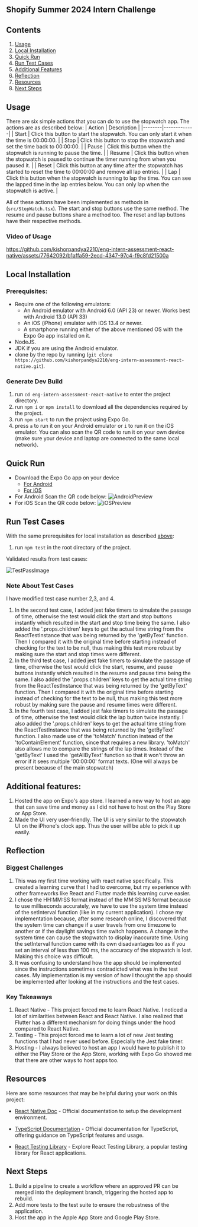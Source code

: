 ## Shopify Summer 2024 Intern Challenge

## Contents
1. [Usage](#usage)
2. [Local Installation](#local-installation)
3. [Quick Run](#quick-run)
4. [Run Test Cases](#run-test-cases)
5. [Additional Features](#additional-features)
6. [Reflection](#reflection)
7. [Resources](#resources)
8. [Next Steps](#next-steps)

## Usage
There are six simple actions that you can do to use the stopwatch app.
The actions are as described below:
| Action | Description |
|--------|-------------|
| Start | Click this button to start the stopwatch. You can only start it when the time is 00:00:00. |
| Stop | Click this button to stop the stopwatch and set the time back to 00:00:00. |
| Pause | Click this button when the stopwatch is running to pause the time. |
| Resume | Click this button when the stopwatch is paused to continue the timer running from when you paused it. |
| Reset | Click this button at any time after the stopwatch has started to reset the time to 00:00:00 and remove all lap entries. |
| Lap | Click this button when the stopwatch is running to lap the time. You can see the lapped time in the lap entries below. You can only lap when the stopwatch is active. |

All of these actions have been implemented as methods in (`src/StopWatch.tsx`). The start and stop buttons use the same method. The resume and pause buttons share a method too. The reset and lap buttons have their respective methods.

### Video of Usage

https://github.com/kishorpandya2210/eng-intern-assessment-react-native/assets/77642092/b1affa59-2ecd-4347-97c4-f9c8fd21500a


## Local Installation

### Prerequisites:
- Require one of the following emulators:
  - An Android emulator with Android 6.0 (API 23) or newer. Works best with Android 13.0 (API 33)
  - An iOS (iPhone) emulator with iOS 13.4 or newer.
  - A smartphone running either of the above mentioned OS with the Expo Go app installed on it.
- NodeJS.
- JDK if you are using the Android emulator.
- clone by the repo by running (`git clone https://github.com/kishorpandya2210/eng-intern-assessment-react-native.git`).

### Generate Dev Build
1. run `cd eng-intern-assessment-react-native` to enter the project directory.
2. run `npm i` or `npm install` to download all the dependencies required by the project.
3. run `npm start` to run the project using Expo Go.
4. press `a` to run it on your Android emulator or `i` to run it on the iOS emulator. You can also scan the QR code to run it on your own device (make sure your device and laptop are connected to the same local network).

## Quick Run
- Download the Expo Go app on your device
  - [For Android](https://play.google.com/store/apps/details?id=host.exp.exponent&hl=en_CA&gl=US&pli=1)
  - [For iOS](https://apps.apple.com/us/app/expo-go/id982107779)
- For Android Scan the QR code below:
![AndroidPreview](https://github.com/kishorpandya2210/eng-intern-assessment-react-native/assets/77642092/90f6c99f-d142-4410-ae9b-8ad6ec64d059)
- For iOS Scan the QR code below:
![iOSPreview](https://github.com/kishorpandya2210/eng-intern-assessment-react-native/assets/77642092/9559ef76-6ee8-4337-b574-711b16e95be7)


## Run Test Cases
With the same prerequisites for local installation as described [above](#local-installation):
1. run `npm test` in the root directory of the project.

Validated results from test cases:

![TestPassImage](https://github.com/kishorpandya2210/eng-intern-assessment-react-native/assets/77642092/5d3d1681-9f32-4554-b2e4-77990d2e144a)

### Note About Test Cases
I have modified test case number 2,3, and 4.
1. In the second test case, I added jest fake timers to simulate the passage of time, otherwise the test would click the start and stop buttons instantly which resulted in the start and stop time being the same. I also added the '.props.children' keys to get the actual time string from the ReactTestInstance that was being returned by the 'getByText' function. Then I compared it with the original time before starting instead of checking for the text to be null, thus making this test more robust by making sure the start and stop times were different.
2. In the third test case, I added jest fake timers to simulate the passage of time, otherwise the test would click the start, resume, and pause buttons instantly which resulted in the resume and pause time being the same. I also added the '.props.children' keys to get the actual time string from the ReactTestInstance that was being returned by the 'getByText' function. Then I compared it with the original time before starting instead of checking for the text to be null, thus making this test more robust by making sure the pause and resume times were different.
3. In the fourth test case, I added jest fake timers to simulate the passage of time, otherwise the test would click the lap button twice instantly. I also added the '.props.children' keys to get the actual time string from the ReactTestInstance that was being returned by the 'getByText' function. I also made use of the 'toMatch' function instead of the 'toContainElement' function, since that requires a new library. 'toMatch' also allows me to compare the strings of the lap times. Instead of the 'getByText' I used the 'getAllByText' function so that it won't throw an error if it sees multiple '00:00:00' format texts. (One will always be present because of the main stopwatch)


## Additional features:
1. Hosted the app on Expo's app store. I learned a new way to host an app that can save time and money as I did not have to host on the Play Store or App Store.
2. Made the UI very user-friendly. The UI is very similar to the stopwatch UI on the iPhone's clock app. Thus the user will be able to pick it up easily.

## Reflection
### Biggest Challenges
1. This was my first time working with react native specifically. This created a learning curve that I had to overcome, but my experience with other frameworks like React and Flutter made this learning curve easier.
2. I chose the HH:MM:SS format instead of the MM:SS:MS format because to use milliseconds accurately, we have to use the system time instead of the setInterval function (like in my current application). I chose my implementation because, after some research online, I discovered that the system time can change if a user travels from one timezone to another or if the daylight savings time switch happens. A change in the system time can cause the stopwatch to display inaccurate time. Using the setInterval function came with its own disadvantages too as if you set an interval of less than 100 ms, the accuracy of the stopwatch is lost. Making this choice was difficult.
3. It was confusing to understand how the app should be implemented since the instructions sometimes contradicted what was in the test cases. My implementation is my version of how I thought the app should be implemented after looking at the instructions and the test cases.

### Key Takeaways
1. React Native - This project forced me to learn React Native. I noticed a lot of similarities between React and React Native. I also realized that Flutter has a different mechanism for doing things under the hood compared to React Native.
2. Testing - This project forced me to learn a lot of new Jest testing functions that I had never used before. Especially the Jest fake timer.
3. Hosting - I always believed to host an app I would have to publish it to either the Play Store or the App Store, working with Expo Go showed me that there are other ways to host apps too.

## Resources
Here are some resources that may be helpful during your work on this project:

- [React Native Doc](https://reactnative.dev/docs/environment-setup) - Official documentation to setup the development environment.

- [TypeScript Documentation](https://www.typescriptlang.org/docs/) - Official documentation for TypeScript, offering guidance on TypeScript features and usage.

- [React Testing Library](https://testing-library.com/docs/react-testing-library/intro/) - Explore React Testing Library, a popular testing library for React applications.

## Next Steps
1. Build a pipeline to create a workflow where an approved PR can be merged into the deployment branch, triggering the hosted app to rebuild.
2. Add more tests to the test suite to ensure the robustness of the application.
3. Host the app in the Apple App Store and Google Play Store.
